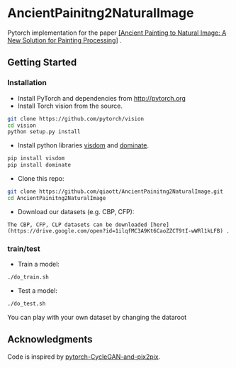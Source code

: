 # AncientPainitng2NaturalImage
Pytorch implementation for the paper [[Ancient Painting to Natural Image: A New Solution for Painting Processing]](https://arxiv.org/pdf/1901.00224.pdf) .

## Getting Started
### Installation
- Install PyTorch and dependencies from http://pytorch.org
- Install Torch vision from the source.
```bash
git clone https://github.com/pytorch/vision
cd vision
python setup.py install
```
- Install python libraries [visdom](https://github.com/facebookresearch/visdom) and [dominate](https://github.com/Knio/dominate).
```bash
pip install visdom
pip install dominate
```
- Clone this repo:
```bash
git clone https://github.com/qiaott/AncientPainitng2NaturalImage.git
cd AncientPainitng2NaturalImage
```
- Download our datasets (e.g. CBP, CFP):
```
The CBP, CFP, CLP datasets can be downloaded [here](https://drive.google.com/open?id=1ilqfMC3A9Kt6CaoZZCT9tI-wWRl1kLFB) .
```

### train/test

- Train a model:
```bash
./do_train.sh
```

- Test a model:
```bash
./do_test.sh
```

You can play with your own dataset by changing the dataroot
## Acknowledgments
Code is inspired by [pytorch-CycleGAN-and-pix2pix](https://github.com/junyanz/pytorch-CycleGAN-and-pix2pix).
